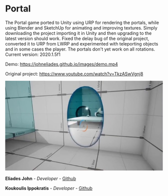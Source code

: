 # Portal

The Portal game ported to Unity using URP for rendering the portals, while using Blender and SketchUp for animating and improving textures. Simply downloading the project
importing it in Unity and then upgrading to the latest version should work. Fixed the delay bug of the original project, converted it to URP from LWRP and experimented with teleporting objects and in some cases the player. The portals don't yet work on all rotations. Current version: 2020.1.5f1

Demo: https://johneliades.github.io/images/demo.mp4

Original project: https://www.youtube.com/watch?v=TkzASwVgnj8

![Image of website](https://github.com/johneliades/portal/blob/master/preview.png)

**Eliades John** - *Developer* - [Github](https://github.com/johneliades)

**Koukoulis Ippokratis** - *Developer* - [Github](https://github.com/koukipp)
